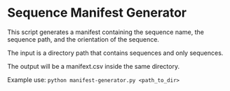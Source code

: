 # Sequence Manifest Generator

This script generates a manifest containing the sequence name, the sequence path, and the orientation of the sequence.

The input is a directory path that contains sequences and only sequences.

The output will be a manifext.csv inside the same directory.


Example use:
```python manifest-generator.py <path_to_dir>```

